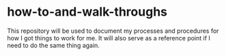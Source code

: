 # how-to-and-walk-throughs
This repository will be used to document my processes and procedures for how I got things to work for me. It will also serve as a reference point if I need to do the same thing again.
